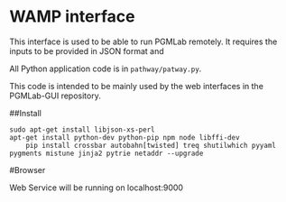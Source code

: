 # WAMP interface

This interface is used to be able to run PGMLab remotely. It requires the inputs to be provided in JSON format and 

All Python application code is in `pathway/patway.py`.

This code is intended to be mainly used by the web interfaces in the PGMLab-GUI repository. 

##Install

	sudo apt-get install libjson-xs-perl
	apt-get install python-dev python-pip npm node libffi-dev
        pip install crossbar autobahn[twisted] treq shutilwhich pyyaml pygments mistune jinja2 pytrie netaddr --upgrade

#Browser

Web Service will be running on localhost:9000
